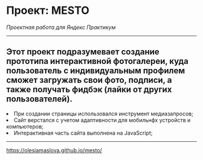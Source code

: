 # Проект: MESTO
*Проектная работа для Яндекс Практикум*

**********

## Этот проект подразумевает создание прототипа интерактивной фотогалереи, куда пользователь с индивидуальным профилем сможет загружать свои фото, подписи, а также получать фидбэк (лайки от других пользователей).

<li>При создании страницы использовался инструмент медиазапросов;
<li>Сайт верстался с учетом адаптивности для мобильнфх устройств и компьютеров;
<li>Интерактивная часть сайта выполнена на JavaScript;

**********
https://olesiamaslova.github.io/mesto/